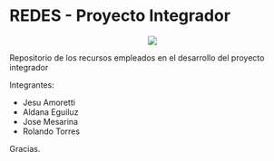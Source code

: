 # REDES - Proyecto Integrador
<p align="center">
  <img src="https://www.ulima.edu.pe/sites/default/files/styles/600x300/public/news/img/escudo_600x300-01_1.jpg?itok=0_61sHmS"/>
</p>
Repositorio de los recursos empleados en el desarrollo del proyecto integrador <br>

Integrantes:
- Jesu Amoretti
- Aldana Eguiluz 
- Jose Mesarina
- Rolando Torres

Gracias.
